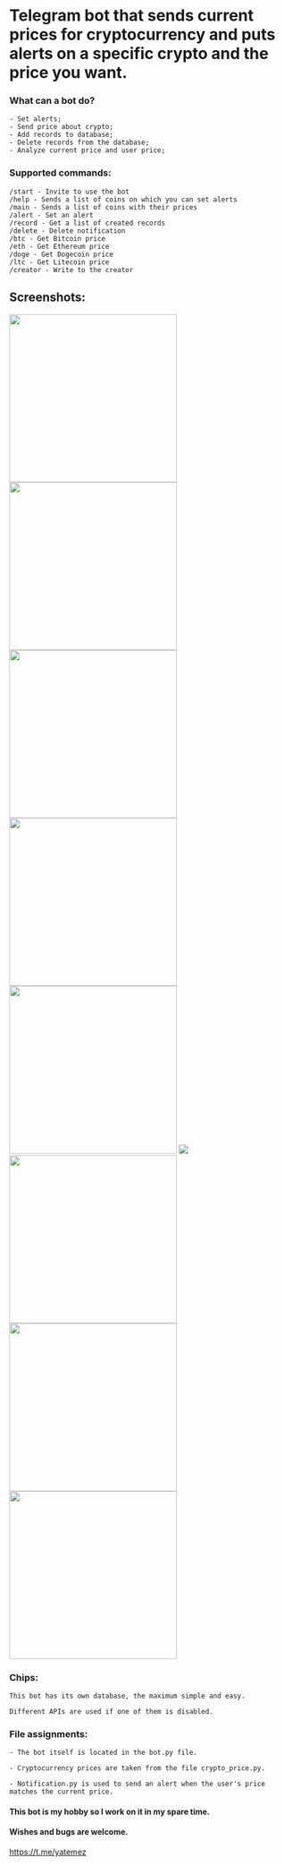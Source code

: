 #  Telegram bot that sends current prices for cryptocurrency and puts alerts on a specific crypto and the price you want.

### What can a bot do? ###

```
- Set alerts;
- Send price about crypto;
- Add records to database;
- Delete records from the database;
- Analyze current price and user price;
```

### Supported commands: ###
```
/start - Invite to use the bot
/help - Sends a list of coins on which you can set alerts
/main - Sends a list of coins with their prices
/alert - Set an alert
/record - Get a list of created records
/delete - Delete notification
/btc - Get Bitcoin price
/eth - Get Ethereum price
/doge - Get Dogecoin price
/ltc - Get Litecoin price
/creator - Write to the creator
```

## Screenshots:
<p align="left">
<img src="../main/assets/images/1.jpg" width="300">
<img src="../main/assets/images/2.jpg" width="300">
<img src="../main/assets/images/3.jpg" width="300">
<img src="../main/assets/images/4.jpg" width="300">
<img src="../main/assets/images/5.jpg" width="300">
<img src="../main/assets/images/6.jpg width="300"">
<img src="../main/assets/images/7.jpg" width="300">
<img src="../main/assets/images/8.jpg" width="300">
<img src="../main/assets/images/9.jpg" width="300">
  
</p>


### Chips: ###
```
This bot has its own database, the maximum simple and easy.

Different APIs are used if one of them is disabled.
```

### File assignments: ###

```
- The bot itself is located in the bot.py file.

- Cryptocurrency prices are taken from the file crypto_price.py.

- Notification.py is used to send an alert when the user's price matches the current price.
```

#### This bot is my hobby so I work on it in my spare time. ####



#### Wishes and bugs are welcome. ####

<https://t.me/yatemez>
